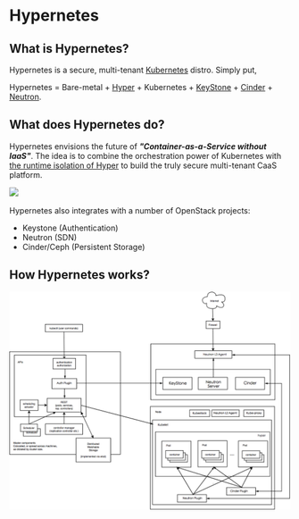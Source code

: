 # Hypernetes

## What is Hypernetes?

Hypernetes is a secure, multi-tenant [Kubernetes](http://kubernetes.io) distro. Simply put,

Hypernetes = Bare-metal + [Hyper](https://hyper.sh) + Kubernetes + [KeyStone](https://wiki.openstack.org/wiki/Keystone) + [Cinder](https://wiki.openstack.org/wiki/Cinder) + [Neutron](https://wiki.openstack.org/wiki/Neutron).

## What does Hypernetes do?

Hypernetes envisions the future of ***"Container-as-a-Service without IaaS"***. The idea is to combine the orchestration power of Kubernetes with [the runtime isolation of Hyper](https://hyper.sh/why-hyper.html) to build the truly secure multi-tenant CaaS platform.

![](https://trello-attachments.s3.amazonaws.com/55545e127c7cbe0ec5b82f2b/1660x705/895000bf0d7e25aee600d3cfaf0fd3f2/upload_10_19_2015_at_3_02_11_PM.png)

Hypernetes also integrates with a number of OpenStack projects:

- Keystone (Authentication)
- Neutron (SDN)
- Cinder/Ceph (Persistent Storage)

## How Hypernetes works?

![Architecture Diagram](architecture.png?raw=true "Architecture overview")

